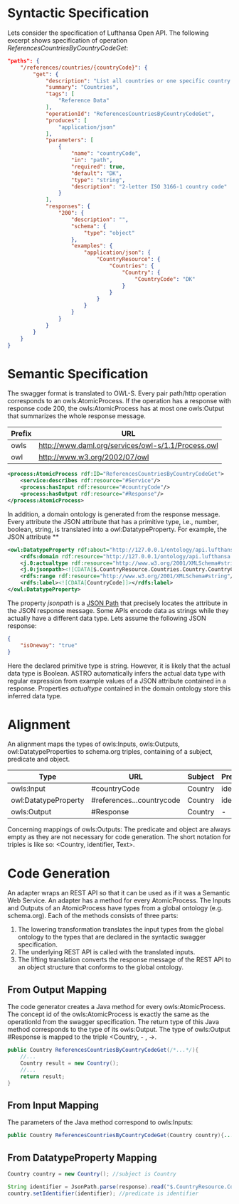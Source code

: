 
# Syntactic Specification

Lets consider the specification of Lufthansa Open API.
The following excerpt shows specification of operation *ReferencesCountriesByCountryCodeGet*:

```json
"paths": {
	"/references/countries/{countryCode}": {
		"get": {
			"description": "List all countries or one specific country. It is possible to request the response in a specific language.",
			"summary": "Countries",
			"tags": [
				"Reference Data"
			],
			"operationId": "ReferencesCountriesByCountryCodeGet",
			"produces": [
				"application/json"
			],
			"parameters": [
				{
					"name": "countryCode",
					"in": "path",
					"required": true,
					"default": "DK",
					"type": "string",
					"description": "2-letter ISO 3166-1 country code"
				}
			],
			"responses": {
				"200": {
					"description": "",
					"schema": {
						"type": "object"
					},
					"examples": {
						"application/json": {
							"CountryResource": {
								"Countries": {
									"Country": {
										"CountryCode": "DK"
									}
								}
							}
						}
					}
				}
			}
		}
	}
}
```


# Semantic Specification
The swagger format is translated to OWL-S.
Every pair path/http operation corresponds to an owls:AtomicProcess.
If the operation has a response with response code 200, the owls:AtomicProcess has at most one owls:Output that summarizes the whole response message.

Prefix | URL
--- | ---
owls | http://www.daml.org/services/owl-s/1.1/Process.owl
owl | http://www.w3.org/2002/07/owl

```xml
<process:AtomicProcess rdf:ID="ReferencesCountriesByCountryCodeGet">
	<service:describes rdf:resource="#Service"/>
	<process:hasInput rdf:resource="#countryCode"/>
	<process:hasOutput rdf:resource="#Response"/>
</process:AtomicProcess>
```

In addition, a domain ontology is generated from the response message.
Every attribute the JSON attribute that has a primitive type, i.e., number, boolean, string, is translated into a owl:DatatypeProperty.
For example, the JSON attribute **
```xml
<owl:DatatypeProperty rdf:about="http://127.0.0.1/ontology/api.lufthansa.com-ReferencesCountriesByCountryCodeGet-get.owl#referencescountriesbycountrycodeget_countryresource_countries_country_countrycode">
	<rdfs:domain rdf:resource="http://127.0.0.1/ontology/api.lufthansa.com-ReferencesCountriesByCountryCodeGet-get.owl#Referencescountriesbycountrycodeget_countryresource_countries_country"/>
	<j.0:actualtype rdf:resource="http://www.w3.org/2001/XMLSchema#string"/>
	<j.0:jsonpath><![CDATA[$.CountryResource.Countries.Country.CountryCode]]></j.0:jsonpath>
	<rdfs:range rdf:resource="http://www.w3.org/2001/XMLSchema#string"/>
	<rdfs:label><![CDATA[CountryCode]]></rdfs:label>
</owl:DatatypeProperty>
```

The property *jsonpath* is a [JSON Path](http://goessner.net/articles/JsonPath/) that precisely locates the attribute in the JSON response message.
Some APIs encode data as strings while they actually have a different data type.
Lets assume the following JSON response:

```json
{
	"isOneway": "true"
}
```
Here the declared primitive type is string.
However, it is likely that the actual data type is Boolean.
ASTRO automatically infers the actual data type with regular expression from example values of a JSON attribute contained in a response.
Properties *actualtype* contained in the domain ontology store this inferred data type.

# Alignment

An alignment maps the types of owls:Inputs, owls:Outputs, owl:DatatypeProperties to schema.org triples, containing of a subject, predicate and object.


Type | URL | Subject | Predicate | Object
--- | --- | --- | --- | ---
owls:Input | #countryCode | Country | identifier | Text
owl:DatatypeProperty | #references...countrycode | Country | identifier | Text
owls:Output | #Response | Country | - | -

Concerning mappings of owls:Outputs: The predicate and object are always empty as they are not necessary for code generation.
The short notation for triples is like so: <Country, identifier, Text>.


# Code Generation

An adapter wraps an REST API so that it can be used as if it was a Semantic Web Service.
An adapter has a method for every AtomicProcess.
The Inputs and Outputs of an AtomicProcess have types from a global ontology (e.g. schema.org).
Each of the methods consists of three parts:
1. The lowering transformation translates the input types from the global ontology to the types that are declared in the syntactic swagger specification.
2. The underlying REST API is called with the translated inputs.
3. The lifting translation converts the response message of the REST API to an object structure that conforms to the global ontology.


## From Output Mapping

The code generator creates a Java method for every owls:AtomicProcess.
The concept id of the owls:AtomicProcess is exactly the same as the operationId from the swagger specification.
The return type of this Java method corresponds to the type of its owls:Output.
The type of owls:Output #Response is mapped to the triple <Country, - , ->.

```java
public Country ReferencesCountriesByCountryCodeGet(/*...*/){
	//...
	Country result = new Country();
	//...
	return result;
}
```

## From Input Mapping

The parameters of the Java method correspond to owls:Inputs:
```java
public Country ReferencesCountriesByCountryCodeGet(Country country){...}
```

## From DatatypeProperty Mapping

```java
Country country = new Country(); //subject is Country

String identifier = JsonPath.parse(response).read("$.CountryResource.Countries.Country.CountryCode", String.class); //object is Text (String)
country.setIdentifier(identifier); //predicate is identifier
```
